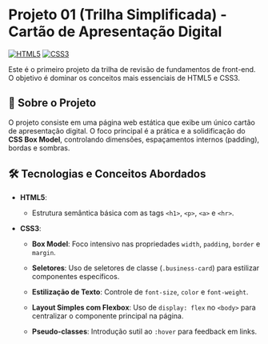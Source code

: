 # Projeto 01 (Trilha Simplificada) - Cartão de Apresentação Digital

[![HTML5](https://img.shields.io/badge/HTML5-E34F26?style=for-the-badge\&logo=html5\&logoColor=white)]()
[![CSS3](https://img.shields.io/badge/CSS3-1572B6?style=for-the-badge\&logo=css3\&logoColor=white)]()

Este é o primeiro projeto da trilha de revisão de fundamentos de front-end. O objetivo é dominar os conceitos mais essenciais de HTML5 e CSS3.

## 🚀 Sobre o Projeto

O projeto consiste em uma página web estática que exibe um único cartão de apresentação digital. O foco principal é a prática e a solidificação do **CSS Box Model**, controlando dimensões, espaçamentos internos (padding), bordas e sombras.

## 🛠️ Tecnologias e Conceitos Abordados

- **HTML5**:

  - Estrutura semântica básica com as tags `<h1>`, `<p>`, `<a>` e `<hr>`.

- **CSS3**:

  - **Box Model**: Foco intensivo nas propriedades `width`, `padding`, `border` e `margin`.

  - **Seletores**: Uso de seletores de classe (`.business-card`) para estilizar componentes específicos.

  - **Estilização de Texto**: Controle de `font-size`, `color` e `font-weight`.

  - **Layout Simples com Flexbox**: Uso de `display: flex` no `<body>` para centralizar o componente principal na página.

  - **Pseudo-classes**: Introdução sutil ao `:hover` para feedback em links.
